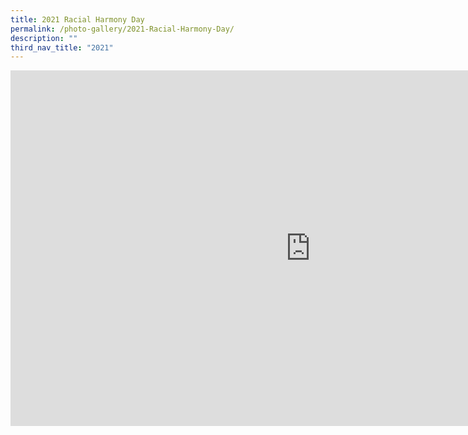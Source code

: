 ```yaml
---
title: 2021 Racial Harmony Day
permalink: /photo-gallery/2021-Racial-Harmony-Day/
description: ""
third_nav_title: "2021"
---
```


<iframe allowfullscreen="true" height="569" width="960" frameborder="0" src="https://docs.google.com/presentation/d/e/2PACX-1vRIUOrUsMelOk8iBDG-4jq_woYkERqCahaqGOzXKsuYnMk0iEM1ybQ2PLAmpuQnITLSJkn0Z_okAjuL/embed?start=true&amp;loop=true&amp;delayms=5000"></iframe>